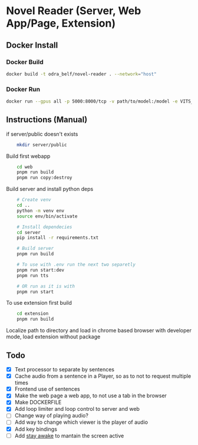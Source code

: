 # Novel Reader (Server, Web App/Page, Extension)

## Docker Install

### Docker Build

``` bash
docker build -t odra_belf/novel-reader . --network="host"
```

### Docker Run

``` bash
docker run --gpus all -p 5000:8000/tcp -v path/to/model:/model -e VITS_MODEL=/model -d odra_belf/novel-reader
```

## Instructions (Manual)

if server/public doesn't exists

```bash
    mkdir server/public
```

Build first webapp

```bash
    cd web
    pnpm run build
    pnpm run copy:destroy
```

Build server and install python deps

```bash
    # Create venv
    cd ..
    python -m venv env
    source env/bin/activate

    # Install dependecies
    cd server
    pip install -r requirements.txt

    # Build server
    pnpm run build

    # To use with .env run the next two separetly
    pnpm run start:dev
    pnpm run tts

    # OR run as it is with
    pnpm run start
```

To use extension first build

```bash
    cd extension
    pnpm run build
```

Localize path to directory and load in chrome based browser with developer mode, load extension without package

## Todo

- [x] Text processor to separate by sentences
- [x] Cache audio from a sentence in a Player, so as to not to request multiple times
- [x] Frontend use of sentences
- [x] Make the web page a web app, to not use a tab in the browser
- [x] Make DOCKERFILE
- [x] Add loop limiter and loop control to server and web
- [ ] Change way of playing audio?
- [ ] Add way to change which viewer is the player of audio
- [x] Add key bindings
- [ ] Add [stay awake](https://developer.chrome.com/docs/capabilities/web-apis/wake-lock) to mantain the screen active
